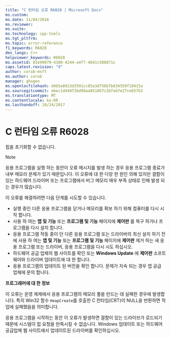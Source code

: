 ```yaml
---
title: "C 런타임 오류 R6028 | Microsoft Docs"
ms.custom: 
ms.date: 11/04/2016
ms.reviewer: 
ms.suite: 
ms.technology: cpp-tools
ms.tgt_pltfrm: 
ms.topic: error-reference
f1_keywords: R6028
dev_langs: C++
helpviewer_keywords: R6028
ms.assetid: 81e99079-4388-4244-a4f7-4641c508871c
caps.latest.revision: "9"
author: corob-msft
ms.author: corob
manager: ghogen
ms.openlocfilehash: d4b5a8913d3591cc85a3d756b7b834559f10415a
ms.sourcegitcommit: ebec1d449f2bd98aa851667c2bfeb7e27ce657b2
ms.translationtype: MT
ms.contentlocale: ko-KR
ms.lasthandoff: 10/24/2017
---
```

# <a name="c-runtime-error-r6028"></a>C 런타임 오류 R6028
힙을 초기화할 수 없습니다.  
  
> [!NOTE]
>  응용 프로그램을 실행 하는 동안이 오류 메시지를 발생 하는 경우 응용 프로그램 종료가 내부 메모리 문제가 있기 때문입니다. 이 오류에 대 한 다양 한 원인 의해 있지만 결함이 있는 하드웨어 드라이버 또는 프로그램에서 버그 메모리 매우 부족 상태로 인해 발생 되는 경우가 많습니다.  
>   
>  이 오류를 해결하려면 다음 단계를 시도할 수 있습니다.  
>   
>  -   실행 중인 다른 응용 프로그램을 닫거나 메모리를 확보 하기 위해 컴퓨터를 다시 시작 합니다.  
> -   사용 하 여는 **앱 및 기능** 또는 **프로그램 및 기능** 페이지에 **제어판** 를 복구 하거나 프로그램을 다시 설치 합니다.  
> -   응용 프로그램 작동 중이 던 다른 응용 프로그램 또는 드라이버의 최신 설치 하기 전에 사용 하 여는 **앱 및 기능** 또는 **프로그램 및 기능** 페이지에 **제어판** 제거 하는 새 응용 프로그램 또는 드라이버, 응용 프로그램을 다시 시도 하십시오.  
> -   하드웨어 공급 업체의 웹 사이트를 확인 또는 **Windows Update** 에 **제어판** 소프트웨어와 드라이버 업데이트에 대 한 합니다.  
> -   응용 프로그램의 업데이트 된 버전을 확인 합니다. 문제가 지속 되는 경우 앱 공급 업체에 문의 합니다.  
  
 **프로그래머에 대 한 정보**  
  
 이 오류는 운영 체제에서 응용 프로그램의 메모리 풀을 만드는 데 실패한 경우에 발생합니다. 특히 Win32 함수 `HeapCreate`를 호출한 C 런타임(CRT)이 NULL을 반환하면 작업에 실패했음을 의미합니다.  
  
 응용 프로그램을 시작하는 동안 이 오류가 발생하면 결함이 있는 드라이브가 로드되기 때문에 시스템이 힙 요청을 만족시킬 수 없습니다. Windows 업데이트 또는 하드웨어 공급업체 웹 사이트에서 업데이트된 드라이버를 확인하십시오.
